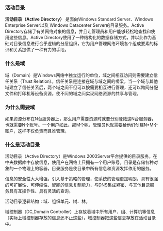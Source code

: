 ### 活动目录
**活动目录（Active Directory）** 是面向Windows Standard Server、Windows Enterprise Server以及 Windows Datacenter Server的目录服务。Active Directory存储了有关网络对象的信息，并且让管理员和用户能够轻松地查找和使用这些信息。Active Directory使用了一种结构化的数据存储方式，并以此作为基础对目录信息进行合乎逻辑的分层组织，它为用户管理网络环境各个组成要素的标识和关系提供了一种有力的手段。

### 什么是域
域（Domain）是Windows网络中独立运行的单位，域之间相互访问则需要建立信任关系（Trust Relation）。信任关系是连接在域与域之间的桥梁。当一个域与其他域建立了信任关系后，两个域之间不但可以按需要相互进行管理，还可以跨网分配文件和打印机等设备资源，使不同的域之间实现网络资源的共享与管理。
### 为什么需要域
如果资源分布在N台服务器上，那么用户需要资源时就要分别登陆这N台服务器，也就需要N个账号。一个用户如此，那M个呢，管理员也就需要给他们创建N*M个账户，这样不仅负责而且难管理。
### 什么是活动目录
活动目录（Active Directory）是Windows 2003Server平台提供的目录服务。在中央数据库中存放信息，使用户在网络上只拥有一个用户账号。目录是存储各种对象的一个物理上的容器，目录服务是使目录中所有信息和资源发挥作用的服务。

信息的安全性大大增强，引入基于策略的管理，使系统的管理更加明朗，具有很强的可扩展性、可伸缩性、智能的信息复制能力，与DNS集成紧密、与其他目录服务具有互操作性、具有灵活的查询。

活动目录逻辑结构：域、组织单元、树、林。

域控制器（DC,Domain Controller）上存放着域中所有用户、组、计算机等信息（实际上域控制器存放的信息还不止这些），域控制器把这些信息存放在活动目录中。
